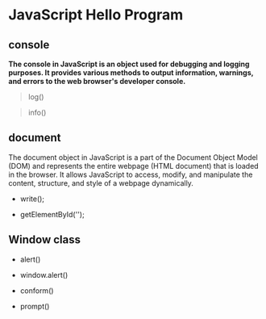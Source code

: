 # JavaScript Hello Program

## console

**The console in JavaScript is an object used for debugging and logging purposes. It provides various methods to output information, warnings, and errors to the web browser's developer console.**

> log()

> info() 

## document

The document object in JavaScript is a part of the Document Object Model (DOM) and represents the entire webpage (HTML document) that is loaded in the browser. It allows JavaScript to access, modify, and manipulate the content, structure, and style of a webpage dynamically.

- write();

- getElementById('');

## Window class

- alert()

- window.alert()

- conform()

- prompt() 
